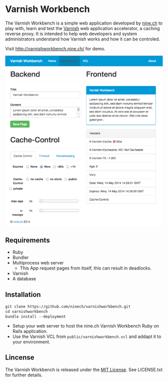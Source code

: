# Varnish Workbench

The Varnish Workbench is a simple web application developed by [nine.ch](http://nine.ch) to play with, learn and test the [Varnish](https://www.varnish-cache.org) web application accelerator, a caching reverse proxy. It is intended to help web developers and system administrators understand how Varnish works and how it can be controled.

Visit http://varnishworkbench.nine.ch/ for demo.

![Varnish Workbench](doc/images/varnish_workbench.png)

## Requirements

* Ruby
* Bundler
* Multiprocess web server
  * This App request pages from itself, this can result in deadlocks.
* Varnish
* A database

## Installation

    git clone https://github.com/ninech/varnishworkbench.git
    cd varnishworkbench
    bundle install --deployment

* Setup your web server to host the nine.ch Varnish Workbench Ruby on Rails application.
* Use the Varnish VCL from `public/varnishworkbench.vcl` and addapt it to your environment.

## Lincense

The Varnish Workbench is released under the [MIT License](http://www.opensource.org/licenses/MIT). See LICENSE.txt for further details.

